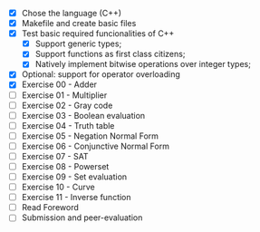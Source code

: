 - [X] Chose the language (C++)
- [X] Makefile and create basic files
- [X] Test basic required funcionalities of C++
    - [X] Support generic types;
    - [X] Support functions as first class citizens;
    - [X] Natively implement bitwise operations over integer types;
- [X] Optional: support for operator overloading
- [X] Exercise 00 - Adder
- [ ] Exercise 01 - Multiplier
- [ ] Exercise 02 - Gray code
- [ ] Exercise 03 - Boolean evaluation
- [ ] Exercise 04 - Truth table
- [ ] Exercise 05 - Negation Normal Form
- [ ] Exercise 06 - Conjunctive Normal Form
- [ ] Exercise 07 - SAT
- [ ] Exercise 08 - Powerset
- [ ] Exercise 09 - Set evaluation
- [ ] Exercise 10 - Curve
- [ ] Exercise 11 - Inverse function
- [ ] Read Foreword
- [ ] Submission and peer-evaluation
